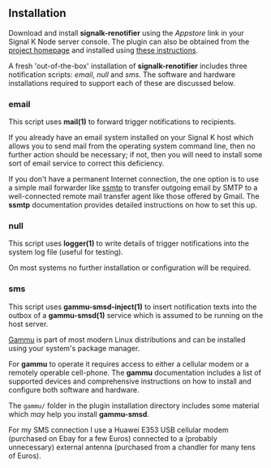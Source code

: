 ## Installation

Download and install __signalk-renotifier__ using the _Appstore_ link in your
Signal K Node server console.
The plugin can also be obtained from the 
[project homepage](https://github.com/preeve9534/signalk-renotifier)
and installed using
[these instructions](https://github.com/SignalK/signalk-server-node/blob/master/SERVERPLUGINS.md).

A fresh 'out-of-the-box' installation of __signalk-renotifier__ includes three
notification scripts: _email_, _null_ and _sms_.
The software and hardware installations required to support each of these are
discussed below.

### email 
This script uses __mail(1)__ to forward trigger notifications to recipients.

If you already have an email system installed on your Signal K host which
allows you to send mail from the operating system command line, then no
further action should be necessary; if not, then you will need to install
some sort of email service to correct this deficiency.

If you don't have a permanent Internet connection, the one option is to use a
simple mail forwarder like
[ssmtp](https://wiki.archlinux.org/index.php/SSMTP)
to transfer outgoing email by SMTP to a well-connected remote mail transfer
agent like those offered by Gmail.
The __ssmtp__ documentation provides detailed instructions on how to set this
up.

### null
This script uses __logger(1)__ to write details of trigger notifications into
the system log file (useful for testing).

On most systems no further installation or configuration will be required.

### sms  
This script uses __gammu-smsd-inject(1)__ to insert notification texts into
the outbox of a __gammu-smsd(1)__ service which is assumed to be running on
the host server.

[Gammu](https://wammu.eu/gammu/) is part of most modern Linux distributions
and can be installed using your system's package manager.

For __gammu__ to operate it requires access to either a cellular modem or
a remotely operable cell-phone.
The __gammu__ documentation includes a list of supported devices and
comprehensive instructions on how to install and configure both software
and hardware.

The `gammu/` folder in the plugin installation directory includes some
material which _may_ help you install __gammu-smsd__. 

For my SMS connection I use a Huawei E353 USB cellular modem (purchased on
Ebay for a few Euros) connected to a (probably unnecessary) external antenna
(purchased from a chandler for many tens of Euros).
